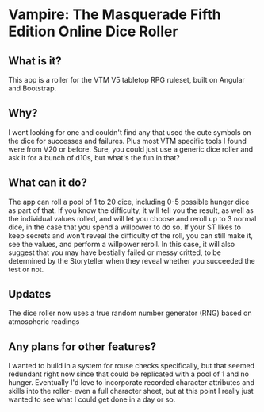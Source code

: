 # Vampire: The Masquerade Fifth Edition Online Dice Roller
## What is it?
This app is a roller for the VTM V5 tabletop RPG ruleset, built on Angular and Bootstrap.
## Why?
I went looking for one and couldn't find any that used the cute symbols on the dice for successes and failures. Plus most VTM specific tools I found were from V20 or before. Sure, you could just use a generic dice roller and ask it for a bunch of d10s, but what's the fun in that?
## What can it do?
The app can roll a pool of 1 to 20 dice, including 0-5 possible hunger dice as part of that. If you know the difficulty, it will tell you the result, as well as the individual values rolled, and will let you choose and reroll up to 3 normal dice, in the case that you spend a willpower to do so. If your ST likes to keep secrets and won't reveal the difficulty of the roll, you can still make it, see the values, and perform a willpower reroll. In this case, it will also suggest that you may have bestially failed or messy critted, to be determined by the Storyteller when they reveal whether you succeeded the test or not.
## Updates
The dice roller now uses a true random number generator (RNG) based on atmospheric readings
## Any plans for other features?
I wanted to build in a system for rouse checks specifically, but that seemed redundant right now since that could be replicated with a pool of 1 and no hunger. Eventually I'd love to incorporate recorded character attributes and skills into the roller- even a full character sheet, but at this point I really just wanted to see what I could get done in a day or so.